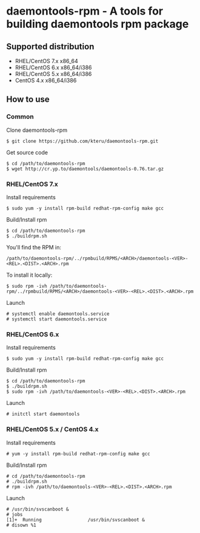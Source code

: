 daemontools-rpm - A tools for building daemontools rpm package
==============================================================

Supported distribution
----------------------

- RHEL/CentOS 7.x x86_64
- RHEL/CentOS 6.x x86_64/i386
- RHEL/CentOS 5.x x86_64/i386
- CentOS 4.x x86_64/i386

How to use
----------

### Common

Clone daemontools-rpm

```
$ git clone https://github.com/kteru/daemontools-rpm.git
```

Get source code

```
$ cd /path/to/daemontools-rpm
$ wget http://cr.yp.to/daemontools/daemontools-0.76.tar.gz
```

### RHEL/CentOS 7.x

Install requirements

```
$ sudo yum -y install rpm-build redhat-rpm-config make gcc
```

Build/Install rpm

```
$ cd /path/to/daemontools-rpm
$ ./buildrpm.sh
```

You'll find the RPM in:

```
/path/to/daemontools-rpm/../rpmbuild/RPMS/<ARCH>/daemontools-<VER>-<REL>.<DIST>.<ARCH>.rpm
```

To install it locally:

```
$ sudo rpm -ivh /path/to/daemontools-rpm/../rpmbuild/RPMS/<ARCH>/daemontools-<VER>-<REL>.<DIST>.<ARCH>.rpm
```

Launch

```
# systemctl enable daemontools.service
# systemctl start daemontools.service
```

### RHEL/CentOS 6.x

Install requirements

```
$ sudo yum -y install rpm-build redhat-rpm-config make gcc
```

Build/Install rpm

```
$ cd /path/to/daemontools-rpm
$ ./buildrpm.sh
$ sudo rpm -ivh /path/to/daemontools-<VER>-<REL>.<DIST>.<ARCH>.rpm
```

Launch

```
# initctl start daemontools
```

### RHEL/CentOS 5.x / CentOS 4.x

Install requirements

```
# yum -y install rpm-build redhat-rpm-config make gcc
```

Build/Install rpm

```
# cd /path/to/daemontools-rpm
# ./buildrpm.sh
# rpm -ivh /path/to/daemontools-<VER>-<REL>.<DIST>.<ARCH>.rpm
```

Launch

```
# /usr/bin/svscanboot &
# jobs
[1]+  Running                 /usr/bin/svscanboot &
# disown %1
```

